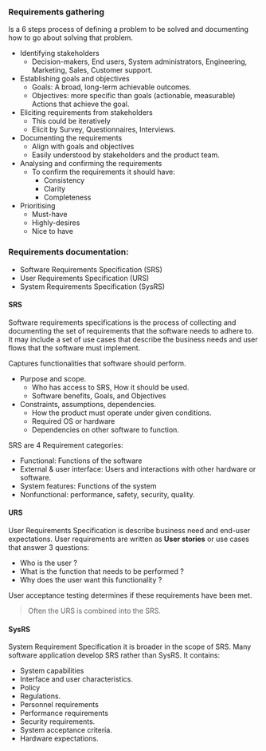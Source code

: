 ### Requirements gathering
Is a 6 steps process of defining a problem to be solved and documenting how to go about solving that problem.
- Identifying stakeholders
	- Decision-makers, End users, System administrators, Engineering, Marketing, Sales, Customer support.
- Establishing goals and objectives
	- Goals: A broad, long-term achievable outcomes.
	- Objectives: more specific than goals (actionable, measurable) Actions that achieve the goal.
- Eliciting requirements from stakeholders
	- This could be iteratively
	- Elicit by Survey, Questionnaires, Interviews.
- Documenting the requirements
	- Align with goals and objectives
	- Easily understood by stakeholders and the product team.
- Analysing and confirming the requirements
	- To confirm the requirements it should have:
		- Consistency
		- Clarity
		- Completeness
- Prioritising
	- Must-have
	- Highly-desires
	- Nice to have

### Requirements documentation:
- Software Requirements Specification (SRS)
- User Requirements Specification (URS)
- System Requirements Specification (SysRS)
#### SRS
Software requirements specifications is the process of collecting and documenting the set of requirements that the software needs to adhere to.
It may include a set of use cases that describe the business needs and user flows that the software must implement.

Captures functionalities that software should perform.
- Purpose and scope.
	- Who has access to SRS, How it should be used.
	- Software benefits, Goals, and Objectives
- Constraints, assumptions, dependencies.
	- How the product must operate under given conditions.
	- Required OS or hardware
	- Dependencies on other software to function.

SRS  are 4 Requirement categories:
- Functional: Functions of the software
- External & user interface: Users and interactions with other hardware or software.
- System features: Functions of the system
- Nonfunctional: performance, safety, security, quality.

#### URS
User Requirements Specification is describe business need and end-user expectations.
User requirements are written as **User stories** or use cases that answer 3 questions:
- Who is the user ?
- What is the function that needs to be performed ?
- Why does the user want this functionality ?

User acceptance testing determines if these requirements have been met.

> Often the URS is combined into the SRS.

#### SysRS
System Requirement Specification it is broader in the scope of SRS. Many software application develop SRS rather than SysRS.
It contains:
- System capabilities
- Interface and user characteristics.
- Policy
- Regulations.
- Personnel requirements
- Performance requirements
- Security requirements.
- System acceptance criteria.
- Hardware expectations.
